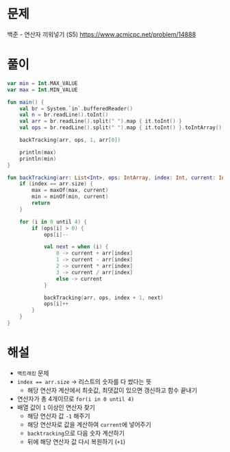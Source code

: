 # 문제
백준 - 연산자 끼워넣기 (S5)
https://www.acmicpc.net/problem/14888


# 풀이

```Kotlin
var min = Int.MAX_VALUE
var max = Int.MIN_VALUE

fun main() {
    val br = System.`in`.bufferedReader()
    val n = br.readLine().toInt()
    val arr = br.readLine().split(" ").map { it.toInt() }
    val ops = br.readLine().split(" ").map { it.toInt() }.toIntArray()

    backTracking(arr, ops, 1, arr[0])

    println(max)
    println(min)
}

fun backTracking(arr: List<Int>, ops: IntArray, index: Int, current: Int) {
    if (index == arr.size) {
        max = maxOf(max, current)
        min = minOf(min, current)
        return
    }

    for (i in 0 until 4) {
        if (ops[i] > 0) {
            ops[i]--

            val next = when (i) {
                0 -> current + arr[index]
                1 -> current - arr[index]
                2 -> current * arr[index]
                3 -> current / arr[index]
                else -> current
            }

            backTracking(arr, ops, index + 1, next)
            ops[i]++
        }
    }
}
```


# 해설
* `백트래킹` 문제
* `index == arr.size` -> 리스트의 숫자를 다 썼다는 뜻
    * 해당 연산자 계산에서 최솟값, 최댓값이 있으면 갱신하고 함수 끝내기
* 연산자가 총 4개이므로 `for(i in 0 until 4)`
* 배열 값이 `1` 이상인 연산자 찾기
    * 해당 연산자 값 `-1` 해주기
    * 해당 연산자로 값을 계산하여 `current`에 넣어주기
    * `backtracking`으로 다음 숫자 계산하기
    * 뒤에 해당 연산자 값 다시 복원하기 (`+1`)